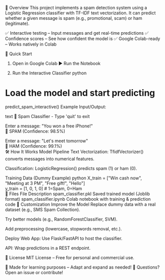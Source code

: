 📌 Overview
This project implements a spam detection system using a Logistic Regression classifier with TF-IDF text vectorization. It can predict whether a given message is spam (e.g., promotional, scam) or ham (legitimate).

✅ Interactive testing – Input messages and get real-time predictions
✅ Confidence scores – See how confident the model is
✅ Google Colab-ready – Works natively in Colab

🚀 Quick Start
1. Open in Google Colab
▶️ Run the Notebook

2. Run the Interactive Classifier
python
# Load the model and start predicting
predict_spam_interactive()
Example Input/Output:

text
🔮 Spam Classifier - Type 'quit' to exit  

Enter a message: "You won a free iPhone!"  
🚨 SPAM (Confidence: 98.5%)  

Enter a message: "Let's meet tomorrow"  
📩 HAM (Confidence: 99.1%)  
🛠️ How It Works
Model Pipeline
Text Vectorization: TfidfVectorizer() converts messages into numerical features.

Classification: LogisticRegression() predicts spam (1) or ham (0).

Training Data (Dummy Example)
python
X_train = ["Win cash now", "Meeting at 3 PM", "Free gift!", "Hello"]  
y_train = [1, 0, 1, 0]  # 1=Spam, 0=Ham  
📂 Files
File	Description
spam_classifier.pkl	Saved trained model (Joblib format)
spam_classifier.ipynb	Colab notebook with training & prediction code
🔧 Customization
Improve the Model
Replace dummy data with a real dataset (e.g., SMS Spam Collection).

Try better models (e.g., RandomForestClassifier, SVM).

Add preprocessing (lowercase, stopwords removal, etc.).

Deploy
Web App: Use Flask/FastAPI to host the classifier.

API: Wrap predictions in a REST endpoint.

📜 License
MIT License – Free for personal and commercial use.

🎯 Made for learning purposes – Adapt and expand as needed!
🔗 Questions? Open an issue or contribute!
